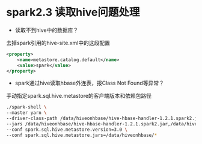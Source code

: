 # spark2.3 读取hive问题处理

- 读取不到hive中的数据库？

去掉spark引用的hive-site.xml中的这段配置

```xml
<property>
    <name>metastore.catalog.default</name>
    <value>spark</value>
</property>
```
 
- spark通过hive读取hbase外连表，报Class Not Found等异常？

手动指定spark.sql.hive.metastore的客户端版本和依赖包路径

```bash
./spark-shell \
--master yarn \
--driver-class-path /data/hiveonhbase/hive-hbase-handler-1.2.1.spark2.jar,/data/hiveonhbase/hbase-server-1.1.2.jar,/data/hiveonhbase/hbase-protocol-1.1.2.jar,/data/hiveonhbase/hbase-common-1.1.2.jar,/data/hiveonhbase/hbase-client-1.1.2.jar,/data/hiveonhbase/metrics-core-2.2.0.jar,/data/hiveonhbase/htrace-core-3.1.0-incubating.jar \
--jars /data/hiveonhbase/hive-hbase-handler-1.2.1.spark2.jar,/data/hiveonhbase/hbase-server-1.1.2.jar,/data/hiveonhbase/hbase-protocol-1.1.2.jar,/data/hiveonhbase/hbase-common-1.1.2.jar,/data/hiveonhbase/hbase-client-1.1.2.jar,/data/hiveonhbase/metrics-core-2.2.0.jar,/data/hiveonhbase/htrace-core-3.1.0-incubating.jar \
--conf spark.sql.hive.metastore.version=3.0 \
--conf spark.sql.hive.metastore.jars=/data/hiveonhbase/*
```
